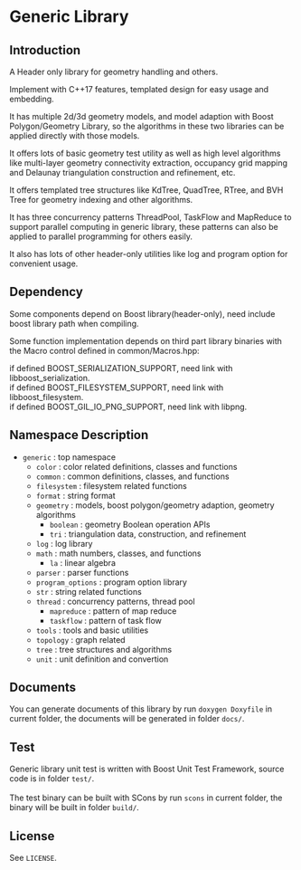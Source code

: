 # Generic Library

## Introduction
A Header only library for geometry handling and others.<br>

Implement with C++17 features, templated design for easy usage and embedding.<br>

It has multiple 2d/3d geometry models, and model adaption with Boost Polygon/Geometry Library, so the algorithms in these two libraries can be applied directly with those models.<br>

It offers lots of basic geometry test utility as well as high level algorithms like multi-layer geometry connectivity extraction, occupancy grid mapping and Delaunay triangulation construction and refinement, etc.<br>

It offers templated tree structures like KdTree, QuadTree, RTree, and BVH Tree for geometry indexing and other algorithms.<br>

It has three concurrency patterns ThreadPool, TaskFlow and MapReduce to support parallel computing in generic library, these patterns can also be applied to parallel programming for others easily.<br>

It also has lots of other header-only utilities like log and program option for convenient usage.<br>

## Dependency
Some components depend on Boost library(header-only), need include boost library path when compiling.<br>

Some function implementation depends on third part library binaries with the Macro control defined in common/Macros.hpp:<br>       

if defined BOOST_SERIALIZATION_SUPPORT, need link with libboost_serialization.<br>
if defined BOOST_FILESYSTEM_SUPPORT, need link with libboost_filesystem.<br>
if defined BOOST_GIL_IO_PNG_SUPPORT, need link with libpng.<br>

## Namespace Description
+ `generic`                         : top namespace<br> 
    + `color`                       : color related definitions, classes and functions<br>  
    + `common`                      : common definitions, classes, and functions<br>  
    + `filesystem`                  : filesystem related functions<br>  
    + `format`	                    : string format<br>  
    + `geometry`                    : models, boost polygon/geometry adaption, geometry algorithms<br>   
        + `boolean`     	        : geometry Boolean operation APIs<br>    
	    + `tri`			            : triangulation data, construction, and refinement<br>     
    + `log` 				        : log library<br>  
    + `math`				        : math numbers, classes, and functions<br>  
	    + `la`			            : linear algebra<br>  
    + `parser` 			            : parser functions<br>  
    + `program_options`		        : program option library<br>  
    + `str`				            : string related functions<br>  
    + `thread`			            : concurrency patterns, thread pool<br>  
	    + `mapreduce`		        : pattern of map reduce<br>     
	    + `taskflow`		        : pattern of task flow<br>  
    + `tools`				        : tools and basic utilities<br>  
    + `topology`			        : graph related<br>  
    + `tree`				        : tree structures and algorithms<br>  
    + `unit`				        : unit definition and convertion<br>

## Documents
You can generate documents of this library by run `doxygen Doxyfile` in current folder, the documents will be generated in folder `docs/`.<br>  

## Test
Generic library unit test is written with Boost Unit Test Framework, source code is in folder `test/`.<br>  
The test binary can be built with SCons by run `scons` in current folder, the binary will be built in folder `build/`.<br>

## License
See `LICENSE`.<br>
